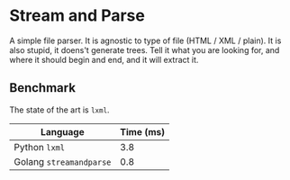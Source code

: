 # Stream and Parse

A simple file parser. It is agnostic to type of file (HTML / XML / plain). It is also stupid, it doens't generate trees. Tell it what you are looking for, and where it should begin and end, and it will extract it.

## Benchmark

The state of the art is `lxml`.

| Language  | Time (ms) |
| ------------- | ------------- |
| Python `lxml`  | 3.8  |
| Golang `streamandparse`  | 0.8  |
